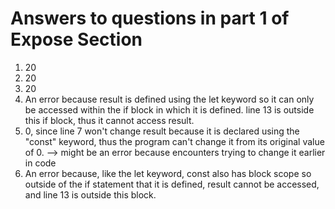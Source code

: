 # Answers to questions in part 1 of Expose Section

1. 20
2. 20
3. 20
4. An error because result is defined using the let keyword so it can only be accessed within the if block in which it is defined. line 13 is outside this if block, thus it cannot access result. 
5. 0, since line 7 won't change result because it is declared using the "const" keyword, thus the program can't change it from its original value of 0. --> might be an error because encounters trying to change it earlier in code
6. An error because, like the let keyword, const also has block scope so outside of the if statement that it is defined, result cannot be accessed, and line 13 is outside this block. 
   